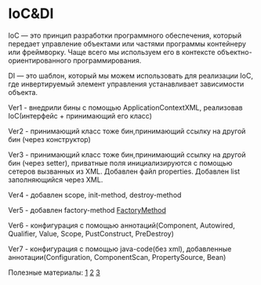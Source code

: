 # IoC&DI
IoC — это принцип разработки программного обеспечения, который передает управление объектами или частями программы контейнеру или фреймворку. Чаще всего мы используем его в контексте объектно-ориентированного программирования.

DI — это шаблон, который мы можем использовать для реализации IoC, где инвертируемый элемент управления устанавливает зависимости объекта.

Ver1 - внедрили бины с помощью ApplicationContextXML, реализовав IoC(интерфейс + принимающий его класс)

Ver2 - принимающий класс тоже бин,принимающий ссылку на другой бин (через конструктор)

Ver3 - принимающий класс тоже бин,принимающий ссылку на другой бин (через setter), приватные поля инициализируются с помощью сетеров вызванных из XML. Добавлен файл properties. Добавлен list заполняющийся через XML.

Ver4 - добавлен scope, init-method, destroy-method

Ver5 - добавлен factory-method [FactoryMethod](https://github.com/ncallie/Other/tree/main/FactoryMethod)

Ver6 - конфигурация с помощью аннотаций(Component, Autowired, Qualifier, Value, Scope, PustConstruct, PreDestroy)

Ver7 - конфигурация с помощью java-code(без xml), добавленные аннотации(Configuration, ComponentScan, PropertySource, Bean)


Полезные материалы:
[1](https://www.baeldung.com/spring-dependency-injection#:~:text=Dependency%20Injection%20is%20a%20fundamental,managing%20components%20onto%20the%20container.)
[2](http://spring-projects.ru/guides/lessons/lesson-2/)
[3](https://habr.com/ru/post/455794/)
